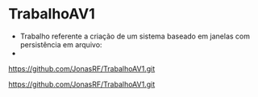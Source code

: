 # TrabalhoAV1

- Trabalho referente a criação de um sistema baseado em janelas com persistência em arquivo:
- 
https://github.com/JonasRF/TrabalhoAV1.git

https://github.com/JonasRF/TrabalhoAV1.git

